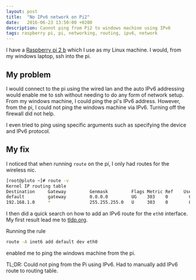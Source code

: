 ```yaml
---
layout: post
title:  "No IPv6 network on Pi2"
date:   2016-06-23 13:50:00 +0200
description: Cannot ping from Pi2 to windows machine using IPv6
tags: raspberry pi, pi, networking, routing, ipv6, network
---
```

I have a [Raspberry pi 2 b](https://www.raspberrypi.org/products/raspberry-pi-2-model-b/) which I use as my Linux machine.
I would, from my windows laptop, ssh into the pi.

## My problem
I would connect to the pi using the wired lan and the auto IPv6 addressing would enable me to ssh without needing to do any form of network setup.
From my windows machine, I could ping the pi's IPv6 address. However, from the pi, I could not ping the windows machine via IPv6.
Turning off the firewall did not help.

I even tried to ping using specific arguments such as specifying the device and IPv6 protocol.

## My fix
I noticed that when running ```route``` on the pi, I only had routes for the wireless nic.

```bash
[root@pluto ~]# route -v
Kernel IP routing table
Destination     Gateway         Genmask         Flags Metric Ref    Use Iface
default         gateway         0.0.0.0         UG    303    0        0 wlan0
192.168.1.0     *               255.255.255.0   U     303    0        0 wlan0
```

I then did a quick search on how to add an IPv6 route for the ```eth0``` interface.
My first result lead me to [tldp.org](http://www.tldp.org/HOWTO/Linux+IPv6-HOWTO/x1183.html).

Running the rule

```bash
route -A inet6 add default dev eth0
```

enabled me to ping the windows machine from the pi.

TL;DR: Could not ping from the Pi using IPv6. Had to manually add IPv6 route to routing table.
